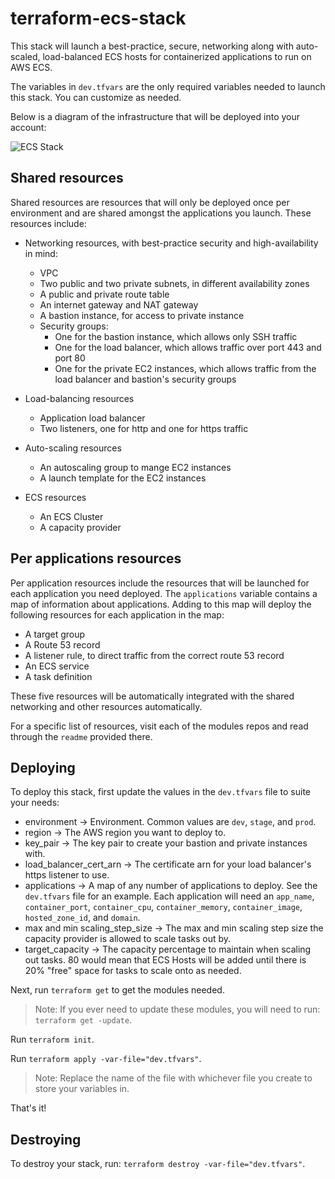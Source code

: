 # terraform-ecs-stack
This stack will launch a best-practice, secure, networking along with auto-scaled, load-balanced ECS hosts for containerized
applications to run on AWS ECS.

The variables in `dev.tfvars` are the only required variables needed to launch this stack. You can customize as needed.

Below is a diagram of the infrastructure that will be deployed into your account:

![ECS Stack](/terraform-example-stacks/terraform-ecs/ECS_Stack_Diagram.png)

## Shared resources
Shared resources are resources that will only be deployed once per environment and are shared amongst the applications you
launch. These resources include:

* Networking resources, with best-practice security and high-availability in mind:
    - VPC
    - Two public and two private subnets, in different availability zones
    - A public and private route table
    - An internet gateway and NAT gateway
    - A bastion instance, for access to private instance
    - Security groups:
        * One for the bastion instance, which allows only SSH traffic
        * One for the load balancer, which allows traffic over port 443 and port 80
        * One for the private EC2 instances, which allows traffic from the load balancer and bastion's security groups
    
* Load-balancing resources
    - Application load balancer
    - Two listeners, one for http and one for https traffic
    
* Auto-scaling resources
    - An autoscaling group to mange EC2 instances
    - A launch template for the EC2 instances
    
* ECS resources
    - An ECS Cluster
    - A capacity provider

## Per applications resources
Per application resources include the resources that will be launched for each application you need deployed. The
`applications` variable contains a map of information about applications. Adding to this map will deploy the following
resources for each application in the map:

* A target group
* A Route 53 record
* A listener rule, to direct traffic from the correct route 53 record
* An ECS service
* A task definition

These five resources will be automatically integrated with the shared networking and other resources automatically.

For a specific list of resources, visit each of the modules repos and read through the `readme` provided there.

## Deploying
To deploy this stack, first update the values in the `dev.tfvars` file to suite your needs:

* environment &rarr; Environment. Common values are `dev`, `stage`, and `prod`.
* region &rarr; The AWS region you want to deploy to.
* key_pair &rarr; The key pair to create your bastion and private instances with.
* load_balancer_cert_arn &rarr; The certificate arn for your load balancer's https listener to use.
* applications &rarr; A map of any number of applications to deploy. See the `dev.tfvars` file for an example. Each
  application will need an `app_name`, `container_port`, `container_cpu`, `container_memory`, `container_image`,
  `hosted_zone_id`, and `domain`.
* max and min scaling_step_size &rarr; The max and min scaling step size the capacity provider is allowed to scale tasks
out by.
* target_capacity &rarr; The capacity percentage to maintain when scaling out tasks. 80 would mean that ECS Hosts will be added
until there is 20% "free" space for tasks to scale onto as needed.

Next, run `terraform get` to get the modules needed.
> Note: If you ever need to update these modules, you will need to run: `terraform get -update`.

Run `terraform init`.

Run `terraform apply -var-file="dev.tfvars"`.
> Note: Replace the name of the file with whichever file you create to store your
variables in.

That's it!

## Destroying
To destroy your stack, run: `terraform destroy -var-file="dev.tfvars"`.